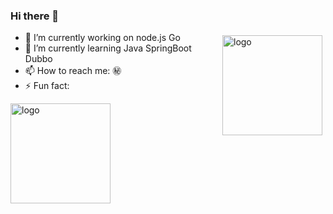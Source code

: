 ### Hi there 👋

<img src="https://github-readme-stats.vercel.app/api?username=nextzeus&show_icons=true" alt="logo" height="160" align="right" style="margin: 5px; margin-bottom: 20px;" />


- 🔭 I’m currently working on node.js Go
- 🌱 I’m currently learning Java SpringBoot Dubbo
- 📫 How to reach me: ㊙️
- ⚡ Fun fact: 

<img src="https://github-profile-trophy.vercel.app/?username=nextzeus&theme=flat&column=7" alt="logo" height="160" align="center" style="margin: auto; margin-bottom: 20px;" />
